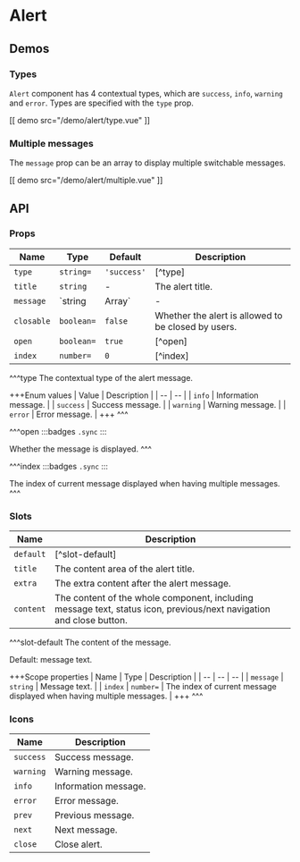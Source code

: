# Alert

## Demos

### Types

`Alert` component has 4 contextual types, which are `success`, `info`, `warning` and `error`. Types are specified with the `type` prop.

[[ demo src="/demo/alert/type.vue" ]]

### Multiple messages

The `message` prop can be an array to display multiple switchable messages.

[[ demo src="/demo/alert/multiple.vue" ]]

## API

### Props

| Name | Type | Default | Description |
| -- | -- | -- | -- |
| `type` | `string=` | `'success'` | [^type] |
| `title` | `string` | - | The alert title. |
| `message` | `string|Array<string>` | - | The alert message. When specified as an array, multiple messages will be displayed with previous/next navigation. |
| `closable` | `boolean=` | `false` | Whether the alert is allowed to be closed by users. |
| `open` | `boolean=` | `true` | [^open] |
| `index` | `number=` | `0` | [^index] |

^^^type
The contextual type of the alert message.

+++Enum values
| Value | Description |
| -- | -- |
| `info` | Information message. |
| `success` | Success message. |
| `warning` | Warning message. |
| `error` | Error message. |
+++
^^^

^^^open
:::badges
`.sync`
:::

Whether the message is displayed.
^^^

^^^index
:::badges
`.sync`
:::

The index of current message displayed when having multiple messages.
^^^

### Slots

| Name | Description |
| -- | -- |
| `default` | [^slot-default] |
| `title` | The content area of the alert title. |
| `extra` | The extra content after the alert message. |
| `content` | The content of the whole component, including message text, status icon, previous/next navigation and close button. |

^^^slot-default
The content of the message.

Default: message text.

+++Scope properties
| Name | Type | Description |
| -- | -- | -- |
| `message` | `string` | Message text. |
| `index` | `number=` | The index of current message displayed when having multiple messages. |
+++
^^^

### Icons

| Name | Description |
| -- | -- |
| `success` | Success message. |
| `warning` | Warning message. |
| `info` | Information message. |
| `error` | Error message. |
| `prev` | Previous message. |
| `next` | Next message. |
| `close` | Close alert. |
